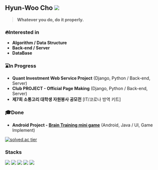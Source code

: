 ## Hyun-Woo Cho  <a href="https://hyeo-noo.tistory.com/"><img src="https://img.shields.io/badge/-Tech%20blog-black?style=flat-square"/></a>
> <strong>Whatever you do, do it properly.</strong>
<!-- [![solved.ac tier](http://mazassumnida.wtf/api/mini/generate_badge?boj=hyun0404woo)](https://solved.ac/hyun0404woo) -->

### :fire:Interested in<br>

- <strong>Algorithm / Data Structure</strong>
- <strong>Back-end / Server</strong>
- <strong>DataBase</strong>


### :hourglass:In Progress<br>
- <strong>Quant Investment Web Service Project</strong> (Django, Python / Back-end, Server)
- <strong> Club PROJECT - Official Page Making</strong> (Django, Python / Back-end, Server)
- <strong>제7회 소통고리 대학생 자원봉사 공모전</strong>  [IT/코로나 방역 키트]


### :mortar_board:Done<br>
- <strong> Android Project - [Brain Training mini game](https://github.com/JihwanRyu051/SoftwareDesign)</strong> (Android, Java / UI, Game Implement)


[![solved.ac tier](http://mazassumnida.wtf/api/v2/generate_badge?boj=hyun0404woo)](https://solved.ac/hyun0404woo)
<!-- <br>![hyun0404woo's GitHub stats](https://github-readme-stats.vercel.app/api?username=hyun98&show_icons=true&theme=dark) -->
### Stacks
<img src="https://img.shields.io/badge/C++-00599C?style=flat-sqaure&logo=c++&logoColor=white"/> <img src="https://img.shields.io/badge/Python-3776AB?style=flat&logo=Python&logoColor=white"/> <img src="https://img.shields.io/badge/Django-092E20?style=flat&logo=Django&link=https://simpleicons.org/?q=django"/> <img src="https://img.shields.io/badge/C-A8B9CC?style=flat-sqaure&logo=C&logoColor=white"/> <img src="https://img.shields.io/badge/Git-F05032?style=flat-sqaure&logo=Git&logoColor=white"/>



<!-- <img src="https://img.shields.io/badge/Javascript-F05032?style=flat-square&logo=Javascript&logoColor=white"/> -->

